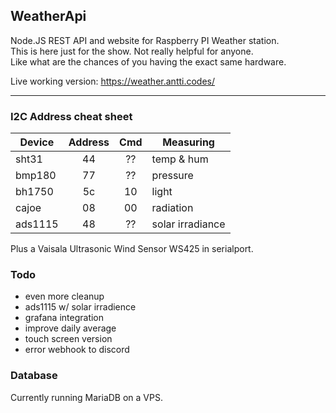 ## WeatherApi

Node.JS REST API and website for Raspberry PI Weather station.  
This is here just for the show. Not really helpful for anyone.  
Like what are the chances of you having the exact same hardware.

Live working version: https://weather.antti.codes/

---

### I2C Address cheat sheet

Device  | Address | Cmd   | Measuring 
---     | :---:   | :---: | ---
sht31   | 44      | ??    | temp & hum
bmp180  | 77      | ??    | pressure
bh1750  | 5c      | 10    | light
cajoe   | 08      | 00    | radiation
ads1115 | 48      | ??    | solar irradiance

Plus a Vaisala Ultrasonic Wind Sensor WS425 in serialport. 

### Todo

- even more cleanup
- ads1115 w/ solar irradience
- grafana integration
- improve daily average
- touch screen version
- error webhook to discord

### Database

Currently running MariaDB on a VPS.  

